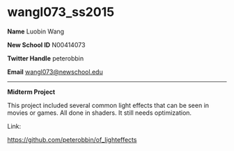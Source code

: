 # wangl073_ss2015
**Name** Luobin Wang

**New School ID** N00414073

**Twitter Handle** peterobbin

**Email** wangl073@newschool.edu

--------------------------------

**Midterm Project** 

This project included several common light effects that can be seen in movies or games. All done in shaders. It still needs optimization. 

Link:

https://github.com/peterobbin/of_lighteffects
